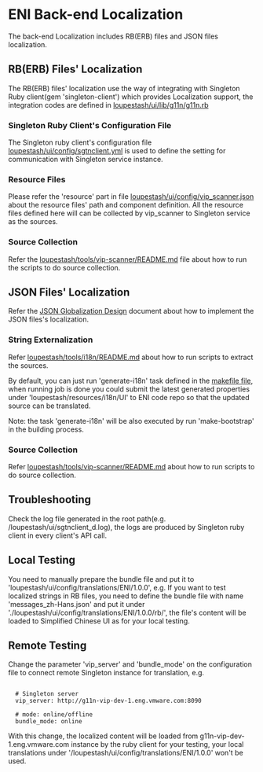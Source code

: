 # ENI Back-end Localization

The back-end Localization includes RB(ERB) files and JSON files localization.

## RB(ERB) Files' Localization

The RB(ERB) files' localization use the way of integrating with Singleton Ruby client(gem 'singleton-client') which provides Localization support, the integration codes are defined in [loupestash/ui/lib/g11n/g11n.rb](../ui/lib/g11n/g11n.rb)

### Singleton Ruby Client's Configuration File

The Singleton ruby client's configuration file [loupestash/ui/config/sgtnclient.yml](../ui/config/sgtnclient.yml) is used to define the setting for communication with Singleton service instance.

### Resource Files

Please refer the 'resource' part in file [loupestash/ui/config/vip_scanner.json](../ui/config/vip_scanner.json) about the resource files' path and component definition. All the resource files defined here will can be collected by vip_scanner to Singleton service as the sources.

### Source Collection

Refer the [loupestash/tools/vip-scanner/README.md](../tools/vip-scanner/README.md) file about how to run the scripts to do source collection.

## JSON Files' Localization

Refer the [JSON Globalization Design](https://confluence.eng.vmware.com/display/GQ/2.2+DB%28JSON%29+Gobalization+Design) document about how to implement the JSON files's localization.

### String Externalization

Refer [loupestash/tools/i18n/README.md](../tools/i18n/README.md) about how to run scripts to extract the sources.

By default, you can just run 'generate-i18n' task defined in the [makefile file](../ui/Makefile), when running job is done you could submit the latest generated properties under 'loupestash/resources/i18n/UI' to ENI code repo so that the updated source can be translated.

Note: the task 'generate-i18n' will be also executed by run 'make-bootstrap' in the building process.

### Source Collection

Refer [loupestash/tools/vip-scanner/README.md](../tools/i18n/README.md) about how to run scripts to do source collection.

## Troubleshooting

Check the log file generated in the root path(e.g. /loupestash/ui/sgtnclient_d.log), the logs are produced by Singleton ruby client in every client's API call.

## Local Testing

You need to manually prepare the bundle file and put it to 'loupestash/ui/config/translations/ENI/1.0.0', e.g. If you want to test localized strings in RB files, you need to define the bundle file with name 'messages_zh-Hans.json' and put it under './loupestash/ui/config/translations/ENI/1.0.0/rb/', the file's content will be loaded to Simplified Chinese UI as for your local testing.


## Remote Testing

Change the parameter 'vip_server' and 'bundle_mode' on the configuration file to connect remote Singleton instance for translation, e.g.

```  

  # Singleton server
  vip_server: http://g11n-vip-dev-1.eng.vmware.com:8090

  # mode: online/offline
  bundle_mode: online

```  
With this change, the localized content will be loaded from g11n-vip-dev-1.eng.vmware.com instance by the ruby client for your testing, your local translations under '/loupestash/ui/config/translations/ENI/1.0.0' won't be used.